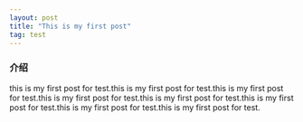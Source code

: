 ```yaml
---
layout: post
title: "This is my first post"
tag: test
---
```



### 介绍
this is my first post for test.this is my first post for test.this is my first post for test.this is my first post for test.this is my first post for test.this is my first post for test.this is my first post for test.this is my first post for test.